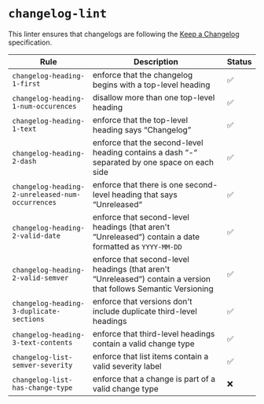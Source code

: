 # `changelog-lint`

This linter ensures that changelogs are following the [Keep a Changelog](https://keepachangelog.com/en/1.0.0/) specification.

| Rule                                             | Description                                                                                                      | Status |
| ------------------------------------------------ | ---------------------------------------------------------------------------------------------------------------- | ------ |
| `changelog-heading-1-first`                      | enforce that the changelog begins with a top-level heading                                                       | ✅     |
| `changelog-heading-1-num-occurences`             | disallow more than one top-level heading                                                                         | ✅     |
| `changelog-heading-1-text`                       | enforce that the top-level heading says “Changelog”                                                              | ✅     |
| `changelog-heading-2-dash`                       | enforce that the second-level heading contains a dash “-“ separated by one space on each side                    | ✅     |
| `changelog-heading-2-unreleased-num-occurrences` | enforce that there is one second-level heading that says “Unreleased“                                            | ✅     |
| `changelog-heading-2-valid-date`                 | enforce that second-level headings (that aren't “Unreleased“) contain a date formatted as `YYYY-MM-DD`           | ✅     |
| `changelog-heading-2-valid-semver`               | enforce that second-level headings (that aren't “Unreleased“) contain a version that follows Semantic Versioning | ✅     |
| `changelog-heading-3-duplicate-sections`         | enforce that versions don't include duplicate third-level headings                                               | ✅     |
| `changelog-heading-3-text-contents`              | enforce that third-level headings contain a valid change type                                                    | ✅     |
| `changelog-list-semver-severity`                 | enforce that list items contain a valid severity label                                                           | ✅     |
| `changelog-list-has-change-type`                 | enforce that a change is part of a valid change type                                                             | ❌     |
